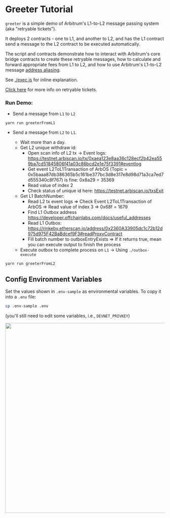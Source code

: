 # Greeter Tutorial

`greeter` is a simple demo of Arbitrum's L1-to-L2 message passing system (aka "retryable tickets").

It deploys 2 contracts - one to L1, and another to L2, and has the L1 contract send a message to the L2 contract to be executed automatically.

The script and contracts demonstrate how to interact with Arbitrum's core bridge contracts to create these retryable messages, how to calculate and forward appropriate fees from L1 to L2, and how to use Arbitrum's L1-to-L2 message [address aliasing](https://developer.offchainlabs.com/docs/l1_l2_messages#address-aliasing).

See [./exec.js](./scripts/exec.js) for inline explanation.

[Click here](https://developer.offchainlabs.com/docs/l1_l2_messages) for more info on retryable tickets.

### Run Demo:

- Send a message from `L1` to `L2`
```
yarn run greeterFromL1
```

- Send a message from `L2` to `L1`. 

    - Wait more than a day.
    - Get L2 unique withdraw id: 
      - Open scan info of L2 tx -> Event logs: https://testnet.arbiscan.io/tx/0xaea123e8aa36c128ecf2b42ea559ba7cd51845806f41a03c86bcd2e1e75f3391#eventlog
      - Get event L2ToL1Transaction of ArbOS (Topic = 0x5baaa87db386365b5c161be377bc3d8e317e8d98d71a3ca7ed7d555340c8f767) is fine: 0x8a29 = 35369
      - Read value of index 2
      - Check status of unique id here: https://testnet.arbiscan.io/txsExit
    - Get L1 BatchNumber:
      - Read L2 tx event logs => Check Event L2ToL1Transaction of ArbOS => Read value of index 3 => 0x68f = 1679
      - Find L1 Outbox address https://developer.offchainlabs.com/docs/useful_addresses
      - Read L1 Outbox: https://rinkeby.etherscan.io/address/0x2360A33905dc1c72b12d975d975F42BaBdcef9F3#readProxyContract
      - Fill batch number to outboxEntryExists => If it returns true, mean you can execute output to finish the process
    - Execute outbox to complete process on `L1` -> Using `./outbox-execute`

```
yarn run greeterFromL2
```

## Config Environment Variables

Set the values shown in `.env-sample` as environmental variables. To copy it into a `.env` file:

```bash
cp .env-sample .env
```

(you'll still need to edit some variables, i.e., `DEVNET_PRIVKEY`)

<p align="center"><img src="../../assets/offchain_labs_logo.png" width="600"></p>